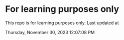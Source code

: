 # For learning purposes only
This repo is for learning purposes only.
Last updated at

Thursday, November 30, 2023 12:07:08 PM

